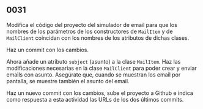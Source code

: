 ## 0031

Modifica el código del proyecto del simulador de email para que los nombres de los parámetros de los constructores de `MailItem` y de `MailClient` coincidan con los nombres de los atributos de dichas clases.

Haz un commit con los cambios.

Ahora añade un atributo `subject` (asunto) a la clase `MailItem`. Haz las modificaciones necesarias en la clase `MailClient` para poder crear y enviar emails con asunto. Asegúrate que, cuando se muestran los email por pantalla, se muestre también el asunto del email.

Haz un nuevo commit con los cambios, sube el proyecto a Github e indica como respuesta a esta actividad las URLs de los dos últimos commits.
